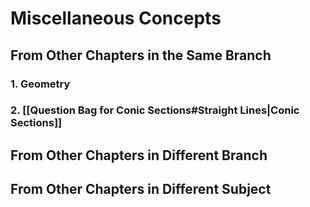 # Miscellaneous Concepts
## From Other Chapters in the Same Branch
### 1. Geometry
### 2. [[Question Bag for Conic Sections#Straight Lines|Conic Sections]]
## From Other Chapters in Different Branch
## From Other Chapters in Different Subject
